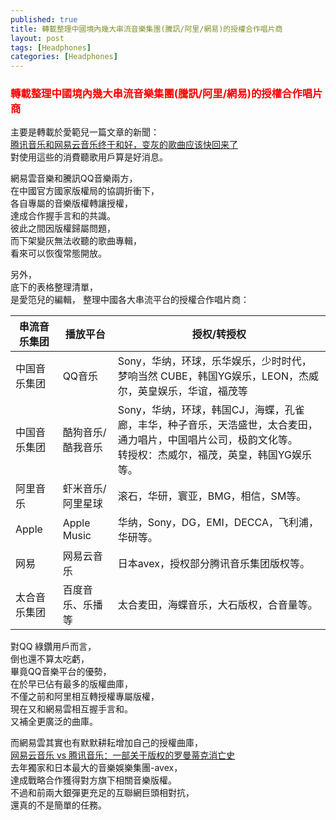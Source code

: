 ```yaml
--- 
published: true 
title: 轉載整理中國境內幾大串流音樂集團(騰訊/阿里/網易)的授權合作唱片商 
layout: post 
tags: [Headphones] 
categories: [Headphones] 
--- 
```


### <font color="red">轉載整理中國境內幾大串流音樂集團(騰訊/阿里/網易)的授權合作唱片商</font>

主要是轉載於愛範兒一篇文章的新聞：  
[<span lang="zh-Hans">腾讯音乐和网易云音乐终于和好，变灰的歌曲应该快回来了</span>][1]  
對使用這些的消費聽歌用戶算是好消息。  

網易雲音樂和騰訊QQ音樂兩方，  
在中國官方國家版權局的協調折衝下，  
各自專屬的音樂版權轉讓授權，  
達成合作握手言和的共識。  
彼此之間因版權歸屬問題，  
而下架變灰無法收聽的歌曲專輯，  
看來可以恢復常態開放。  
  
另外，  
底下的表格整理清單，  
是愛笵兒的編輯，
整理中國各大串流平台的授權合作唱片商：  

<table id="table" lang="zh-Hans"><thead> <tr> <th>串流音乐集团</th> <th>播放平台</th> <th>授权/转授权</th> </tr> </thead> <tbody> <tr> <td>中国音乐集团</td> <td>QQ音乐</td> <td>Sony，华纳，环球，乐华娱乐，少时时代，梦响当然 CUBE，韩国YG娱乐，LEON，杰威尔，英皇娱乐，华谊，福茂等</td> </tr> <tr> <td>中国音乐集团</td> <td>酷狗音乐/酷我音乐</td> <td>Sony，华纳，环球，韩国CJ，海蝶，孔雀廊，丰华，种子音乐，天浩盛世，太合麦田，通力唱片，中国唱片公司，极韵文化等。<br>转授权：杰威尔，福茂，英皇，韩国YG娱乐等。</td> </tr> <tr> <td>阿里音乐</td> <td>虾米音乐/阿里星球</td> <td>滚石，华研，寰亚，BMG，相信，SM等。</td> </tr> <tr> <td>Apple</td> <td>Apple Music</td> <td>华纳，Sony，DG，EMI，DECCA，飞利浦，华研等。</td> </tr> <tr> <td>网易</td> <td>网易云音乐</td> <td>日本avex，授权部分腾讯音乐集团版权等。</td> </tr> <tr> <td>太合音乐集团</td> <td>百度音乐、乐播等</td> <td>太合麦田，海蝶音乐，大石版权，合音量等。</td> </tr> </tbody> </table>

<!--
|串流音乐集团|播放平台|授权/转授权|
|----|----|----|
|中国音乐集团|QQ音乐|Sony，华纳，环球，乐华娱乐，少时时代，梦响当然 CUBE，韩国YG娱乐，LEON，杰威尔，英皇娱乐，华谊，福茂等|
|中国音乐集团|酷狗音乐/酷狗音乐| Sony，华纳，环球，韩国CJ，海蝶，孔雀廊，丰华，种子音乐，天浩盛世，太合麦田，通力唱片，中国唱片公司，极韵文化等。<br>转授权：杰威尔，福茂，英皇，韩国YG娱乐等。|
|阿里音乐|虾米音乐/阿里星球|滚石，华研，寰亚，BMG，相信，SM等。|
|Apple |Apple Music|华纳，Sony，DG，EMI，DECCA，飞利浦，华研等。|
|网易|网易云音乐|日本avex，授权部分腾讯音乐集团版权等。|
|太合音乐集团|百度音乐、乐播等|太合麦田，海蝶音乐，大石版权，合音量等。|
-->

對QQ 綠鑽用戶而言，  
倒也還不算太吃虧，  
畢竟QQ音樂平台的優勢，  
在於早已佔有最多的版權曲庫，  
不僅之前和阿里相互轉授權專屬版權，  
現在又和網易雲相互握手言和。  
又補全更廣泛的曲庫。  

而網易雲其實也有默默耕耘增加自己的授權曲庫，    
[<span lang="zh-Hans">网易云音乐 vs 腾讯音乐：一部关于版权的罗曼蒂克消亡史</span>][2]  
去年獨家和日本最大的音樂娛樂集團-avex，  
達成戰略合作獲得對方旗下相關音樂版權。  
不過和前兩大銀彈更充足的互聯網巨頭相對抗，  
還真的不是簡單的任務。  

[1]: http://www.ifanr.com/982985
[2]: http://www.ifanr.com/892187
